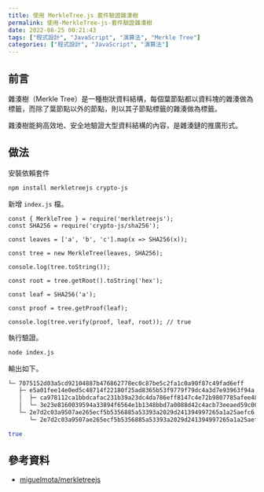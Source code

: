 ```yaml
---
title: 使用 MerkleTree.js 套件驗證雜湊樹
permalink: 使用-MerkleTree-js-套件驗證雜湊樹
date: 2022-08-25 00:21:43
tags: ["程式設計", "JavaScript", "演算法", "Merkle Tree"]
categories: ["程式設計", "JavaScript", "演算法"]
---
```


## 前言

雜湊樹（Merkle Tree）是一種樹狀資料結構，每個葉節點都以資料塊的雜湊做為標籤，而除了葉節點以外的節點，則以其子節點標籤的雜湊做為標籤。

雜湊樹能夠高效地、安全地驗證大型資料結構的內容，是雜湊鏈的推廣形式。

## 做法

安裝依賴套件

```BASH
npm install merkletreejs crypto-js
```

新增 `index.js` 檔。

```JS
const { MerkleTree } = require('merkletreejs');
const SHA256 = require('crypto-js/sha256');

const leaves = ['a', 'b', 'c'].map(x => SHA256(x));

const tree = new MerkleTree(leaves, SHA256);

console.log(tree.toString());

const root = tree.getRoot().toString('hex');

const leaf = SHA256('a');

const proof = tree.getProof(leaf);

console.log(tree.verify(proof, leaf, root)); // true
```

執行驗證。

```BASH
node index.js
```

輸出如下。

```BASH
└─ 7075152d03a5cd92104887b476862778ec0c87be5c2fa1c0a90f87c49fad6eff
   ├─ e5a01fee14e0ed5c48714f22180f25ad8365b53f9779f79dc4a3d7e93963f94a
   │  ├─ ca978112ca1bbdcafac231b39a23dc4da786eff8147c4e72b9807785afee48bb
   │  └─ 3e23e8160039594a33894f6564e1b1348bbd7a0088d42c4acb73eeaed59c009d
   └─ 2e7d2c03a9507ae265ecf5b5356885a53393a2029d241394997265a1a25aefc6
      └─ 2e7d2c03a9507ae265ecf5b5356885a53393a2029d241394997265a1a25aefc6

true
```

## 參考資料

- [miguelmota/merkletreejs](https://github.com/miguelmota/merkletreejs)
